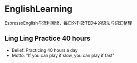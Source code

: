 # EnglishLearning
EspressoEnglish与流利阅读，每日外刊及TED中的语法与词汇整理

## Ling Ling Practice 40 hours
* Belief: Practicing 40 hours a day
* Motto: "If you can play if slow, you can play if fast"